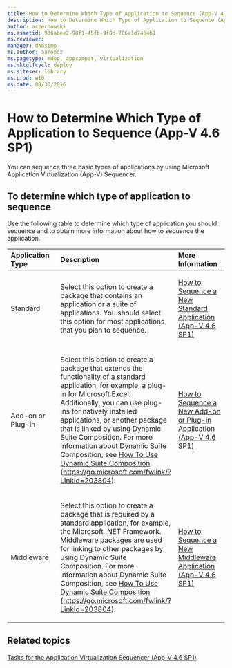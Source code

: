```yaml
---
title: How to Determine Which Type of Application to Sequence (App-V 4.6 SP1)
description: How to Determine Which Type of Application to Sequence (App-V 4.6 SP1)
author: aczechowski
ms.assetid: 936abee2-98f1-45fb-9f0d-786e1d7464b1
ms.reviewer: 
manager: dansimp
ms.author: aaroncz
ms.pagetype: mdop, appcompat, virtualization
ms.mktglfcycl: deploy
ms.sitesec: library
ms.prod: w10
ms.date: 08/30/2016
---
```



# How to Determine Which Type of Application to Sequence (App-V 4.6 SP1)


You can sequence three basic types of applications by using Microsoft Application Virtualization (App-V) Sequencer.

## To determine which type of application to sequence


Use the following table to determine which type of application you should sequence and to obtain more information about how to sequence the application.

<table>
<colgroup>
<col width="33%" />
<col width="33%" />
<col width="33%" />
</colgroup>
<thead>
<tr class="header">
<th align="left">Application Type</th>
<th align="left">Description</th>
<th align="left">More Information</th>
</tr>
</thead>
<tbody>
<tr class="odd">
<td align="left"><p>Standard</p></td>
<td align="left"><p>Select this option to create a package that contains an application or a suite of applications. You should select this option for most applications that you plan to sequence.</p></td>
<td align="left"><p><a href="how-to-sequence-a-new-standard-application--app-v-46-sp1-.md" data-raw-source="[How to Sequence a New Standard Application (App-V 4.6 SP1)](how-to-sequence-a-new-standard-application--app-v-46-sp1-.md)">How to Sequence a New Standard Application (App-V 4.6 SP1)</a></p></td>
</tr>
<tr class="even">
<td align="left"><p>Add-on or Plug-in</p></td>
<td align="left"><p>Select this option to create a package that extends the functionality of a standard application, for example, a plug-in for Microsoft Excel. Additionally, you can use plug-ins for natively installed applications, or another package that is linked by using Dynamic Suite Composition. For more information about Dynamic Suite Composition, see <a href="https://go.microsoft.com/fwlink/?LinkId=203804" data-raw-source="[How To Use Dynamic Suite Composition](https://go.microsoft.com/fwlink/?LinkId=203804)">How To Use Dynamic Suite Composition</a> (<a href="https://go.microsoft.com/fwlink/?LinkId=203804" data-raw-source="https://go.microsoft.com/fwlink/?LinkId=203804">https://go.microsoft.com/fwlink/?LinkId=203804</a>).</p></td>
<td align="left"><p><a href="how-to-sequence-a-new-add-on-or-plug-in-application--app-v-46-sp1-.md" data-raw-source="[How to Sequence a New Add-on or Plug-in Application (App-V 4.6 SP1)](how-to-sequence-a-new-add-on-or-plug-in-application--app-v-46-sp1-.md)">How to Sequence a New Add-on or Plug-in Application (App-V 4.6 SP1)</a></p></td>
</tr>
<tr class="odd">
<td align="left"><p>Middleware</p></td>
<td align="left"><p>Select this option to create a package that is required by a standard application, for example, the Microsoft .NET Framework. Middleware packages are used for linking to other packages by using Dynamic Suite Composition. For more information about Dynamic Suite Composition, see <a href="https://go.microsoft.com/fwlink/?LinkId=203804" data-raw-source="[How To Use Dynamic Suite Composition](https://go.microsoft.com/fwlink/?LinkId=203804)">How To Use Dynamic Suite Composition</a> (<a href="https://go.microsoft.com/fwlink/?LinkId=203804" data-raw-source="https://go.microsoft.com/fwlink/?LinkId=203804">https://go.microsoft.com/fwlink/?LinkId=203804</a>).</p></td>
<td align="left"><p><a href="how-to-sequence-a-new-middleware-application--app-v-46-sp1-.md" data-raw-source="[How to Sequence a New Middleware Application (App-V 4.6 SP1)](how-to-sequence-a-new-middleware-application--app-v-46-sp1-.md)">How to Sequence a New Middleware Application (App-V 4.6 SP1)</a></p></td>
</tr>
</tbody>
</table>

 

## Related topics


[Tasks for the Application Virtualization Sequencer (App-V 4.6 SP1)](tasks-for-the-application-virtualization-sequencer--app-v-46-sp1-.md)

 

 





